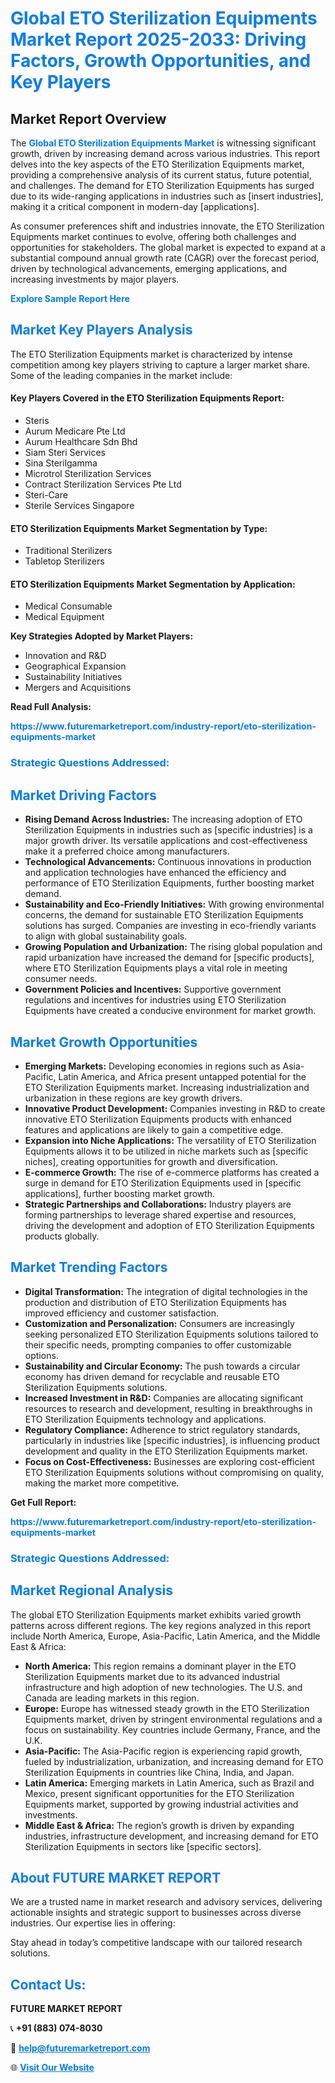 <h1 style="color: #007BFF;">Global ETO Sterilization Equipments Market Report 2025-2033: Driving Factors, Growth Opportunities, and Key Players</h1>

<section id="overview">
<h2>Market Report Overview</h2>
<p>The <a href="https://www.futuremarketreport.com/industry-report/eto-sterilization-equipments-market" style="color: #007BFF; text-decoration: none;"><strong>Global ETO Sterilization Equipments Market</strong></a> is witnessing significant growth, driven by increasing demand across various industries. This report delves into the key aspects of the ETO Sterilization Equipments market, providing a comprehensive analysis of its current status, future potential, and challenges. The demand for ETO Sterilization Equipments has surged due to its wide-ranging applications in industries such as [insert industries], making it a critical component in modern-day [applications].</p>
<p>As consumer preferences shift and industries innovate, the ETO Sterilization Equipments market continues to evolve, offering both challenges and opportunities for stakeholders. The global market is expected to expand at a substantial compound annual growth rate (CAGR) over the forecast period, driven by technological advancements, emerging applications, and increasing investments by major players.</p>
</section>

<section id="overview">
<p><a href="https://www.futuremarketreport.com/request-sample/reportId=102664" style="color: #007BFF; text-decoration: none;"><strong>Explore Sample Report Here</strong></a></p>
</section>

<section id="key-players">
<h2 style="color: #007BFF;">Market Key Players Analysis</h2>
<p>The ETO Sterilization Equipments market is characterized by intense competition among key players striving to capture a larger market share. Some of the leading companies in the market include:</p>
<h4>Key Players Covered in the ETO Sterilization Equipments Report:</h4>
<ul><li>Steris</li><li>Aurum Medicare Pte Ltd</li><li>Aurum Healthcare Sdn Bhd</li><li>Siam Steri Services</li><li>Sina Sterilgamma</li><li>Microtrol Sterilization Services</li><li>Contract Sterilization Services Pte Ltd</li><li>Steri-Care</li><li>Sterile Services Singapore</li></ul>
<h4>ETO Sterilization Equipments Market Segmentation by Type:</h4>
<ul><li>Traditional Sterilizers</li><li>Tabletop Sterilizers</li></ul>

<h4>ETO Sterilization Equipments Market Segmentation by Application:</h4>
<ul><li>Medical Consumable</li><li>Medical Equipment</li></ul>
<p><strong>Key Strategies Adopted by Market Players:</strong></p>
<ul>
<li>Innovation and R&D</li>
<li>Geographical Expansion</li>
<li>Sustainability Initiatives</li>
<li>Mergers and Acquisitions</li>
</ul>
</section>

<section>
<p><strong>Read Full Analysis: </strong></p><a href="https://www.futuremarketreport.com/industry-report/eto-sterilization-equipments-market" style="color: #007BFF; text-decoration: none;"><strong>https://www.futuremarketreport.com/industry-report/eto-sterilization-equipments-market</strong></a>
<h3 style="color: #007BFF;">Strategic Questions Addressed:</h3>
</section>

<section id="driving-factors">
<h2 style="color: #007BFF;">Market Driving Factors</h2>
<ul>
<li><strong>Rising Demand Across Industries:</strong> The increasing adoption of ETO Sterilization Equipments in industries such as [specific industries] is a major growth driver. Its versatile applications and cost-effectiveness make it a preferred choice among manufacturers.</li>
<li><strong>Technological Advancements:</strong> Continuous innovations in production and application technologies have enhanced the efficiency and performance of ETO Sterilization Equipments, further boosting market demand.</li>
<li><strong>Sustainability and Eco-Friendly Initiatives:</strong> With growing environmental concerns, the demand for sustainable ETO Sterilization Equipments solutions has surged. Companies are investing in eco-friendly variants to align with global sustainability goals.</li>
<li><strong>Growing Population and Urbanization:</strong> The rising global population and rapid urbanization have increased the demand for [specific products], where ETO Sterilization Equipments plays a vital role in meeting consumer needs.</li>
<li><strong>Government Policies and Incentives:</strong> Supportive government regulations and incentives for industries using ETO Sterilization Equipments have created a conducive environment for market growth.</li>
</ul>
</section>

<section id="growth-opportunities">
<h2 style="color: #007BFF;">Market Growth Opportunities</h2>
<ul>
<li><strong>Emerging Markets:</strong> Developing economies in regions such as Asia-Pacific, Latin America, and Africa present untapped potential for the ETO Sterilization Equipments market. Increasing industrialization and urbanization in these regions are key growth drivers.</li>
<li><strong>Innovative Product Development:</strong> Companies investing in R&D to create innovative ETO Sterilization Equipments products with enhanced features and applications are likely to gain a competitive edge.</li>
<li><strong>Expansion into Niche Applications:</strong> The versatility of ETO Sterilization Equipments allows it to be utilized in niche markets such as [specific niches], creating opportunities for growth and diversification.</li>
<li><strong>E-commerce Growth:</strong> The rise of e-commerce platforms has created a surge in demand for ETO Sterilization Equipments used in [specific applications], further boosting market growth.</li>
<li><strong>Strategic Partnerships and Collaborations:</strong> Industry players are forming partnerships to leverage shared expertise and resources, driving the development and adoption of ETO Sterilization Equipments products globally.</li>
</ul>
</section>

<section id="trending-factors">
<h2 style="color: #007BFF;">Market Trending Factors</h2>
<ul>
<li><strong>Digital Transformation:</strong> The integration of digital technologies in the production and distribution of ETO Sterilization Equipments has improved efficiency and customer satisfaction.</li>
<li><strong>Customization and Personalization:</strong> Consumers are increasingly seeking personalized ETO Sterilization Equipments solutions tailored to their specific needs, prompting companies to offer customizable options.</li>
<li><strong>Sustainability and Circular Economy:</strong> The push towards a circular economy has driven demand for recyclable and reusable ETO Sterilization Equipments solutions.</li>
<li><strong>Increased Investment in R&D:</strong> Companies are allocating significant resources to research and development, resulting in breakthroughs in ETO Sterilization Equipments technology and applications.</li>
<li><strong>Regulatory Compliance:</strong> Adherence to strict regulatory standards, particularly in industries like [specific industries], is influencing product development and quality in the ETO Sterilization Equipments market.</li>
<li><strong>Focus on Cost-Effectiveness:</strong> Businesses are exploring cost-efficient ETO Sterilization Equipments solutions without compromising on quality, making the market more competitive.</li>
</ul>
</section>

<section>
<p><strong>Get Full Report: </strong></p><a href="https://www.futuremarketreport.com/industry-report/eto-sterilization-equipments-market" style="color: #007BFF; text-decoration: none;"><strong>https://www.futuremarketreport.com/industry-report/eto-sterilization-equipments-market</strong></a>
<h3 style="color: #007BFF;">Strategic Questions Addressed:</h3>
</section>


<section id="regional-analysis">
<h2 style="color: #007BFF;">Market Regional Analysis</h2>
<p>The global ETO Sterilization Equipments market exhibits varied growth patterns across different regions. The key regions analyzed in this report include North America, Europe, Asia-Pacific, Latin America, and the Middle East & Africa:</p>
<ul>
<li><strong>North America:</strong> This region remains a dominant player in the ETO Sterilization Equipments market due to its advanced industrial infrastructure and high adoption of new technologies. The U.S. and Canada are leading markets in this region.</li>
<li><strong>Europe:</strong> Europe has witnessed steady growth in the ETO Sterilization Equipments market, driven by stringent environmental regulations and a focus on sustainability. Key countries include Germany, France, and the U.K.</li>
<li><strong>Asia-Pacific:</strong> The Asia-Pacific region is experiencing rapid growth, fueled by industrialization, urbanization, and increasing demand for ETO Sterilization Equipments in countries like China, India, and Japan.</li>
<li><strong>Latin America:</strong> Emerging markets in Latin America, such as Brazil and Mexico, present significant opportunities for the ETO Sterilization Equipments market, supported by growing industrial activities and investments.</li>
<li><strong>Middle East & Africa:</strong> The region’s growth is driven by expanding industries, infrastructure development, and increasing demand for ETO Sterilization Equipments in sectors like [specific sectors].</li>
</ul>
</section>

<footer>
<h2 style="color: #007BFF;">About FUTURE MARKET REPORT</h2>
<p>We are a trusted name in market research and advisory services, delivering actionable insights and strategic support to businesses across diverse industries. Our expertise lies in offering:</p>

<p>Stay ahead in today’s competitive landscape with our tailored research solutions.</p>

<h2 style="color: #007BFF;">Contact Us:</h2>
<p><strong>FUTURE MARKET REPORT</strong></p>
<p>📞 <strong>+91 (883) 074-8030</strong></p>
<p>📧 <strong><a href="mailto:help@futuremarketreport.com" style="color: #007BFF;">help@futuremarketreport.com</a></strong></p>
<p>🌐 <strong><a href="https://www.futuremarketreport.com/" style="color: #007BFF;">Visit Our Website</a></strong></p>
</footer>